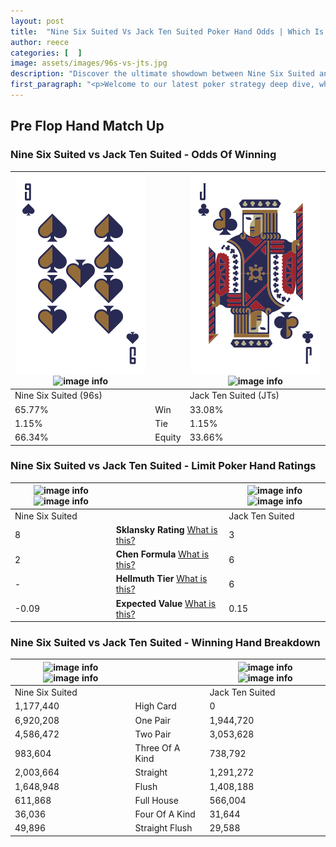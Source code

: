 ```yaml
---
layout: post
title:  "Nine Six Suited Vs Jack Ten Suited Poker Hand Odds | Which Is The Better Hand In Poker? A Complete Guide"
author: reece
categories: [  ]
image: assets/images/96s-vs-jts.jpg
description: "Discover the ultimate showdown between Nine Six Suited and Jack Ten Suited in poker! Uncover the odds, strategies, and scenarios where one hand triumphs over the other. Get ready to up your poker game with this thrilling analysis."
first_paragraph: "<p>Welcome to our latest poker strategy deep dive, where we're pitting two distinct hands against each other in a high-stakes showdown: Nine Six Suited vs Jack Ten Suited.</p><p>In the dynamic world of poker, every decision counts, and knowing which hand holds the upper hand is key to your success at the table.</p><p>In this article, we'll dissect these two hands, explore the scenarios where one dominates the other, and equip you with the knowledge to make strategic choices that can tip the odds in your favor.</p><p>Get ready to unravel the intriguing dynamics of these poker hands and elevate your game to new heights.</p>"
---
```




[comment]: # (sp0)

## Pre Flop Hand Match Up

<div class="table hand-ratings" markdown="1"> 



### Nine Six Suited vs Jack Ten Suited - Odds Of Winning


    
| ![image info](assets/images/hand1/9.png) ![image info](assets/images/hand1/6s.png) |  | ![image info](assets/images/hand2/j.png) ![image info](assets/images/hand2/ts.png) |
| -------- | -------- | -------- |
| Nine Six Suited (96s) |  | Jack Ten Suited (JTs) |
| 65.77% | Win | 33.08% |
| 1.15% | Tie | 1.15% |
| 66.34% | Equity | 33.66% |




[comment]: # (sp1)



### Nine Six Suited vs Jack Ten Suited - Limit Poker Hand Ratings


    
| ![image info](https://www.riverpairs.com/assets/images/hand1/9.png) ![image info](https://www.riverpairs.com/assets/images/hand1/6s.png) |  | ![image info](https://www.riverpairs.com/assets/images/hand2/j.png) ![image info](https://www.riverpairs.com/assets/images/hand2/ts.png) |
| -------- | -------- | -------- |
| Nine Six Suited |  | Jack Ten Suited |
| 8 | **Sklansky Rating** [What is this?](/sklansky-rating-explained) | 3 |
| 2 | **Chen Formula** [What is this?](/chen-formula-explained) | 6 |
| - | **Hellmuth Tier** [What is this?](/Hellmuth-tier-explained) | 6 |
| -0.09 | **Expected Value** [What is this?](/expected-value-explained) | 0.15 |




[comment]: # (sp2)



### Nine Six Suited vs Jack Ten Suited - Winning Hand Breakdown


    
| ![image info](https://www.riverpairs.com/assets/images/hand1/9.png) ![image info](https://www.riverpairs.com/assets/images/hand1/6s.png) |  | ![image info](https://www.riverpairs.com/assets/images/hand2/j.png) ![image info](https://www.riverpairs.com/assets/images/hand2/ts.png) |
| -------- | -------- | -------- |
| Nine Six Suited |  | Jack Ten Suited |
| 1,177,440 | High Card | 0 |
| 6,920,208 | One Pair | 1,944,720 |
| 4,586,472 | Two Pair | 3,053,628 |
| 983,604 | Three Of A Kind | 738,792 |
| 2,003,664 | Straight | 1,291,272 |
| 1,648,948 | Flush | 1,408,188 |
| 611,868 | Full House | 566,004 |
| 36,036 | Four Of A Kind | 31,644 |
| 49,896 | Straight Flush | 29,588 |




[comment]: # (sp3)



</div>

[comment]: # (sp4)



[comment]: # (sp5)

